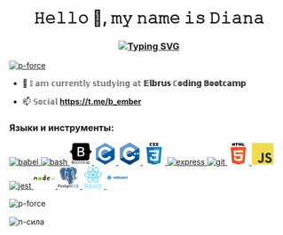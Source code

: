 <h1 align="center">𝙷𝚎𝚕𝚕𝚘 👋, 𝚖𝚢 𝚗𝚊𝚖𝚎 𝚒𝚜 𝙳𝚒𝚊𝚗𝚊</h1>
<h3 align="center"> <a href="https://git.io/typing-svg"><img src="https://readme-typing-svg.herokuapp.com?font=Fira+Code&pause=1000&width=435&lines=Full+Stack+Developer" alt="Typing SVG" /></a> </h3>

<p align="left"> <a href="https: //github.com/ryo-ma/github-profile-trophy"><img src="https://github-profile-trophy.vercel.app/?username=p-force" alt="p-force" /></a> </p>

<!-- - 🌱 I am currently studying at **Elbrus Coding Bootcamp** -->
- 🌱 𝕀 𝕒𝕞 𝕔𝕦𝕣𝕣𝕖𝕟𝕥𝕝𝕪 𝕤𝕥𝕦𝕕𝕪𝕚𝕟𝕘 𝕒𝕥 **𝔼𝕝𝕓𝕣𝕦𝕤 ℂ𝕠𝕕𝕚𝕟𝕘 𝔹𝕠𝕠𝕥𝕔𝕒𝕞𝕡**

- 📫 𝕊𝕠𝕔𝕚𝕒𝕝 **https://t.me/b_ember**


<h3 align="left">Языки и инструменты:</h3>
<p align="left"> <a href="https://babeljs.io/" target="_blank" rel="noreferrer"> <img src="https://d33wubrfki0l68.cloudfront.net/7a197cfe44548cc1a3f581152af70a3051e11671/78df8/img/babel.svg" alt="babel" width="40" height="40"/> </a> <a href="https://www.gnu.org/software/bash/" target ="_blank" rel="noreferrer"> <img src="https://www.vectorlogo.zone/logos/gnu_bash/gnu_bash-icon.svg" alt="bash" width="40" height="40" /> </a> <a href="https://getbootstrap.com" target="_blank" rel="noreferrer"> <img src="https://raw.githubusercontent.com/devicons/devicon/master/icons/bootstrap/bootstrap-plain-wordmark.svg" alt="bootstrap" width="40" height="40"/> </a> <a href="https:// www.cprogramming.com/" target="_blank" rel="noreferrer"> <img src="https://raw.githubusercontent.com/devicons/devicon/master/icons/c/c-original.svg" alt ="c" width="40" height="40"/> </a> <a href="https://www.w3schools.com/cpp/" target="_blank" rel="noreferrer"> <img src="https://raw.githubusercontent.com/devicons/devicon/master/icons/cplusplus/cplusplus-original.svg" alt="cplusplus" width="40" height="40"/> </a ><a href="https://www.w3schools.com/css/" target="_blank" rel="noreferrer"> <img src="https://raw.githubusercontent.com/devicons/devicon/master/icons/css3/css3-original-wordmark.svg" alt="css3" width="40" height="40"/> </a> <a href="https://expressjs.com" target="_blank " rel="noreferrer"> <img src="https://img.shields.io/badge/express.js-%23404d59.svg?style=for-the-badge&logo=express&logoColor=%2361DAFB" alt="express" width="70" height="28"/> </a> <a href="https://git-scm.com/" target="_blank" rel="noreferrer"> <img src="https://www.vectorlogo.zone/logos/git-scm/git-scm-icon.svg" alt="git" width="40" height="40"/> </a> <a href="https://www. w3.org/html/" target="_blank" rel="noreferrer"> <img src="https://raw.githubusercontent.com/devicons/devicon/master/icons/html5/html5-original-wordmark.svg " alt="html5" width="40" height="40"/> </a> <a href="https://developer.mozilla.org/en-US/docs/Web/JavaScript" target=" _blank" rel="noreferrer"> <img src="https://raw.githubusercontent.com/devicons/devicon/master/icons/javascript/javascript-original.svg" alt="javascript" width="40" height ="40"/> </a> <a href="https://jestjs.io" target="_blank" rel="noreferrer"> <img src="https://www.vectorlogo.zone/logos/jestjsio/jestjsio-icon.svg" alt="jest" width="40" height="40"/> </a> <a href="https://nodejs.org" target="_blank" rel="noreferrer"> <img src ="https://raw.githubusercontent.com/devicons/devicon/master/icons/nodejs/nodejs-original-wordmark.svg" alt="nodejs" width="40" height="40"/> </a > <a href="https://www.postgresql.org" target="_blank" rel="noreferrer"> <img src="https://raw.githubusercontent.com/devicons/devicon/master/icons/postgresql/postgresql-original-wordmark.svg" alt="postgresql" width="40" height="40"/> </a> <a href="https:// reactjs.org/" target="_blank" rel="noreferrer"> <img src="https://raw.githubusercontent.com/devicons/devicon/master/icons/react/react-original-wordmark.svg" alt ="react" width="40" height="40"/> </a> <a href="https://webpack.js.org" target="_blank" rel="noreferrer"> <img src= "https://raw.githubusercontent.com/devicons/devicon/d00d0969292a6569d45b06d3f350f463a0107b0d/icons/webpack/webpack-original-wordmark.svg" alt="webpack" width="40"высота = "40"/> </a> </p>



<p> <img align="center" src="https://github-readme-stats.vercel.app/api?username=p-force&show_icons=true&locale=en" alt ="p-force" /></p>

<p><img align="center" src="https://github-readme-streak-stats.herokuapp.com/?user=p-force&" alt= "п-сила" /></p>
